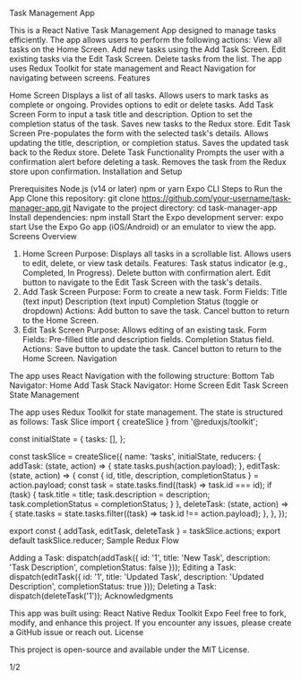 Task Management App

This is a React Native Task Management App designed to manage tasks efficiently. The app allows users to perform the following actions:
View all tasks on the Home Screen.
Add new tasks using the Add Task Screen.
Edit existing tasks via the Edit Task Screen.
Delete tasks from the list.
The app uses Redux Toolkit for state management and React Navigation for navigating between screens.
Features

Home Screen
Displays a list of all tasks.
Allows users to mark tasks as complete or ongoing.
Provides options to edit or delete tasks.
Add Task Screen
Form to input a task title and description.
Option to set the completion status of the task.
Saves new tasks to the Redux store.
Edit Task Screen
Pre-populates the form with the selected task's details.
Allows updating the title, description, or completion status.
Saves the updated task back to the Redux store.
Delete Task Functionality
Prompts the user with a confirmation alert before deleting a task.
Removes the task from the Redux store upon confirmation.
Installation and Setup

Prerequisites
Node.js (v14 or later)
npm or yarn
Expo CLI
Steps to Run the App
Clone this repository:
git clone https://github.com/your-username/task-manager-app.git
Navigate to the project directory:
cd task-manager-app
Install dependencies:
npm install
Start the Expo development server:
expo start
Use the Expo Go app (iOS/Android) or an emulator to view the app.
Screens Overview

1. Home Screen
Purpose:
Displays all tasks in a scrollable list.
Allows users to edit, delete, or view task details.
Features:
Task status indicator (e.g., Completed, In Progress).
Delete button with confirmation alert.
Edit button to navigate to the Edit Task Screen with the task's details.
2. Add Task Screen
Purpose:
Form to create a new task.
Form Fields:
Title (text input)
Description (text input)
Completion Status (toggle or dropdown)
Actions:
Add button to save the task.
Cancel button to return to the Home Screen.
3. Edit Task Screen
Purpose:
Allows editing of an existing task.
Form Fields:
Pre-filled title and description fields.
Completion Status field.
Actions:
Save button to update the task.
Cancel button to return to the Home Screen.
Navigation

The app uses React Navigation with the following structure:
Bottom Tab Navigator:
Home
Add Task
Stack Navigator:
Home Screen
Edit Task Screen
State Management

The app uses Redux Toolkit for state management. The state is structured as follows:
Task Slice
import { createSlice } from '@reduxjs/toolkit';

const initialState = {
  tasks: [],
};

const taskSlice = createSlice({
  name: 'tasks',
  initialState,
  reducers: {
    addTask: (state, action) => {
      state.tasks.push(action.payload);
    },
    editTask: (state, action) => {
      const { id, title, description, completionStatus } = action.payload;
      const task = state.tasks.find((task) => task.id === id);
      if (task) {
        task.title = title;
        task.description = description;
        task.completionStatus = completionStatus;
      }
    },
    deleteTask: (state, action) => {
      state.tasks = state.tasks.filter((task) => task.id !== action.payload);
    },
  },
});

export const { addTask, editTask, deleteTask } = taskSlice.actions;
export default taskSlice.reducer;
Sample Redux Flow

Adding a Task:
dispatch(addTask({ id: '1', title: 'New Task', description: 'Task Description', completionStatus: false }));
Editing a Task:
dispatch(editTask({ id: '1', title: 'Updated Task', description: 'Updated Description', completionStatus: true }));
Deleting a Task:
dispatch(deleteTask('1'));
Acknowledgments

This app was built using:
React Native
Redux Toolkit
Expo
Feel free to fork, modify, and enhance this project. If you encounter any issues, please create a GitHub issue or reach out.
License

This project is open-source and available under the MIT License.

1/2







